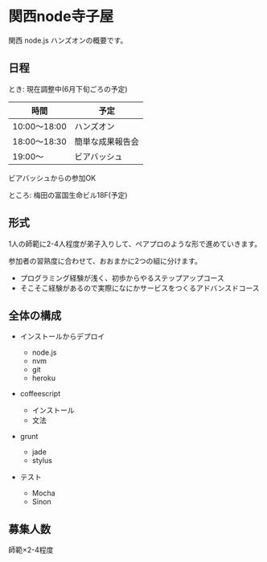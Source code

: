 # 関西node寺子屋

関西 node.js ハンズオンの概要です。

## 日程

とき: 
現在調整中(6月下旬ごろの予定)

時間 | 予定
---- | ----
10:00〜18:00 | ハンズオン
18:00〜18:30 | 簡単な成果報告会
19:00〜 | ビアバッシュ

ビアバッシュからの参加OK

ところ:
梅田の富国生命ビル18F(予定)

## 形式

1人の師範に2-4人程度が弟子入りして、ペアプロのような形で進めていきます。

参加者の習熟度に合わせて、おおまかに2つの組に分けます。

* プログラミング経験が浅く、初歩からやるステップアップコース
* そこそこ経験があるので実際になにかサービスをつくるアドバンスドコース

## 全体の構成

+ インストールからデプロイ
	+ node.js
	+ nvm
	+ git
	+ heroku

+ coffeescript
	+ インストール
	+ 文法

+ grunt
	+ jade
	+ stylus
	
+ テスト
	+ Mocha
	+ Sinon

## 募集人数

師範×2-4程度

